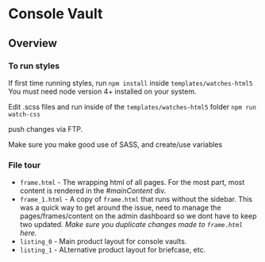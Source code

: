 # Console Vault

## Overview

### To run styles
If first time running styles, run `npm install` inside `templates/watches-html5`
You must need node version 4+ installed on your system.

Edit .scss files and run inside of the `templates/watches-html5` folder
`npm run watch-css`

push changes via FTP.

Make sure you make good use of SASS, and create/use variables 
### File tour
* `frame.html` - The wrapping html of all pages. For the most part, most content is rendered in the _#mainContent_ div.
* `frame_1.html` - A copy of `frame.html` that runs without the sidebar. This was a quick way to get around the issue, need to manage the pages/frames/content on the admin dashboard so we dont have to keep two updated. *Make sure you duplicate changes made to `frame.html` here.*
* `listing_0` - Main product layout for console vaults.
* `listing_1` - ALternative product layout for briefcase, etc.
